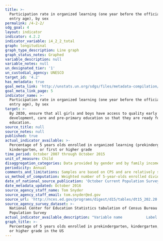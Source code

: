 ```yaml
---
title: >-
  Participation rate in organized learning (one year before the official primary
  entry age), by sex
permalink: /4-2-2/
sdg_goal: 4
layout: indicator
indicator: 4.2.2
indicator_variable: i4_2_2_total
graph: longitudinal
graph_type_description: Line graph
graph_status_notes: Graphed
variable_description: null
variable_notes: null
un_designated_tier: '1'
un_custodial_agency: UNESCO
target_id: '4.2'
has_metadata: true
goal_meta_link: 'http://unstats.un.org/sdgs/files/metadata-compilation/Metadata-Goal-4.pdf'
goal_meta_link_page: 5
indicator_name: >-
  Participation rate in organized learning (one year before the official primary
  entry age), by sex
target: >-
  By 2030, ensure that all girls and boys have access to quality early childhood
  development, care and pre-primary education so that they are ready for primary
  education.
source_title: null
source_notes: null
published: true
actual_indicator_available: >-
  Percentage of 5 years olds enrolled in organized learning (prekindergarten,
  kindergarten, or first or higher grade
time_period: October 2007 through October 2015
unit_of_measure: Child
disaggregation_categories: Data provided by gender and by family income quintile (lowest and higest)
periodicity: Annual
comments_and_limitations: Samples are based on CPS and are relatively small.
us_method_of_computation: Weighted number of 5-year-olds enrolled divided by 5-year-old population
date_of_national_source_publication: 'October Current Population Survey, 2007 through 2015'
date_metadata_updated: October 2016
source_agency_staff_name: Tom Snyder
source_agency_staff_email: tom.snyder@ed.gov
source_url: 'http://nces.ed.gov/programs/digest/d15/tables/dt15_202.20.asp?current=yes'
source_agency_survey_dataset: >-
  National Center for Education Statistics tabulation of Census Bureau Current
  Population Survey
actual_indicator_available_description: "Variable name           Label i4_2_2_total\t        Total i4_2_2_male\t            Male i4_2_2_female        \tFemale i4_2_2_q1_low\t        Lowest quintile (Q1) i4_2_2_q2_middle_low\tMiddle low quintile (Q2) i4_2_2_q3_middle\t    Middle quintile (Q3) i4_2_2_q4_middle_high\tMiddle high quintile (Q4) i4_2_2_q5_high\t        Highest quintile (Q5)"
graph_title: >-
  Percentage of 5 years olds enrolled in prekindergarten, kindergarten, or first
  or higher grade in the US
---
```

